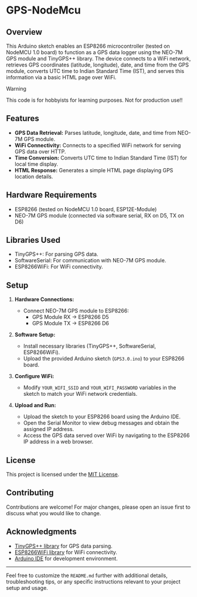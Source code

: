 # GPS-NodeMcu

## Overview

This Arduino sketch enables an ESP8266 microcontroller (tested on NodeMCU 1.0 board) to function as a GPS data logger using the NEO-7M GPS module and TinyGPS++ library. The device connects to a WiFi network, retrieves GPS coordinates (latitude, longitude), date, and time from the GPS module, converts UTC time to Indian Standard Time (IST), and serves this information via a basic HTML page over WiFi.

> [!WARNING]
> This code is for hobbyists for learning purposes. Not for production use!!

## Features

- **GPS Data Retrieval:** Parses latitude, longitude, date, and time from NEO-7M GPS module.
- **WiFi Connectivity:** Connects to a specified WiFi network for serving GPS data over HTTP.
- **Time Conversion:** Converts UTC time to Indian Standard Time (IST) for local time display.
- **HTML Response:** Generates a simple HTML page displaying GPS location details.

## Hardware Requirements

- ESP8266 (tested on NodeMCU 1.0 board, ESP12E-Module)
- NEO-7M GPS module (connected via software serial, RX on D5, TX on D6)

## Libraries Used

- TinyGPS++: For parsing GPS data.
- SoftwareSerial: For communication with NEO-7M GPS module.
- ESP8266WiFi: For WiFi connectivity.

## Setup

1. **Hardware Connections:**
   - Connect NEO-7M GPS module to ESP8266:
     - GPS Module RX -> ESP8266 D5
     - GPS Module TX -> ESP8266 D6

2. **Software Setup:**
   - Install necessary libraries (TinyGPS++, SoftwareSerial, ESP8266WiFi).
   - Upload the provided Arduino sketch (`GPS3.0.ino`) to your ESP8266 board.

3. **Configure WiFi:**
   - Modify `YOUR_WIFI_SSID` and `YOUR_WIFI_PASSWORD` variables in the sketch to match your WiFi network credentials.

4. **Upload and Run:**
   - Upload the sketch to your ESP8266 board using the Arduino IDE.
   - Open the Serial Monitor to view debug messages and obtain the assigned IP address.
   - Access the GPS data served over WiFi by navigating to the ESP8266 IP address in a web browser.

## License

This project is licensed under the [MIT License](LICENSE).

## Contributing

Contributions are welcome! For major changes, please open an issue first to discuss what you would like to change.

## Acknowledgments

- [TinyGPS++ library](https://github.com/mikalhart/TinyGPSPlus) for GPS data parsing.
- [ESP8266WiFi library](https://github.com/esp8266/Arduino/tree/master/libraries/ESP8266WiFi) for WiFi connectivity.
- [Arduino IDE](https://www.arduino.cc/en/Main/Software) for development environment.

---

Feel free to customize the `README.md` further with additional details, troubleshooting tips, or any specific instructions relevant to your project setup and usage.
